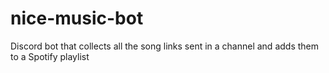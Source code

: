 # nice-music-bot
Discord bot that collects all the song links sent in a channel and adds them to a Spotify playlist 

